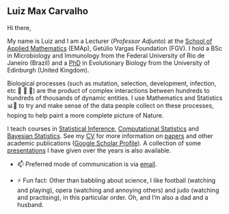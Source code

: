## Luiz Max Carvalho

Hi there,

My name is Luiz and I am a Lecturer (_Professor Adjunto_) at the [School of Applied Mathematics](https://emap.fgv.br/en) (EMAp), Getúlio Vargas Foundation (FGV).
I hold a BSc in Microbiology and Immunology from the Federal University of Rio de Janeiro (Brazil) and a [PhD](https://era.ed.ac.uk/handle/1842/35510) in Evolutionary Biology from the University of Edinburgh (United Kingdom). 

Biological processes (such as mutation, selection, development, infection, etc 🧬 🐛 🌱) are the product of complex interactions between hundreds to hundreds of thousands of dynamic entities. I use Mathematics and Statistics 📊📐 to try and make sense of the data people collect on these processes, hoping to help paint a more complete picture of Nature. 

I teach courses in [Statistical Inference](https://github.com/maxbiostat/Statistical_Inference_BSc), [Computational Statistics](https://github.com/maxbiostat/Computational_Statistics) and [Bayesian Statistics](https://github.com/maxbiostat/BayesianStatisticsCourse). 
See my [CV](https://github.com/maxbiostat/CV/blob/master/cv_LMFCarvalho.pdf) for more information on [papers](https://github.com/maxbiostat/papers) and other academic publications ([Google Scholar Profile](https://scholar.google.com/citations?user=y2mxpbcAAAAJ&hl=en&authuser=1)). A collection of some [presentations](https://github.com/maxbiostat/presentations) I have given over the years is also available.  


- 📫 Preferred mode of communication is via [email](mailto:lmax.fgv@gmail.com).

- ⚡ Fun fact: Other than babbling about science, I like football (watching and playing), opera (watching and annoying others) and judo (watching and practising), in this particular order. Oh, and I’m also a dad and a husband.
